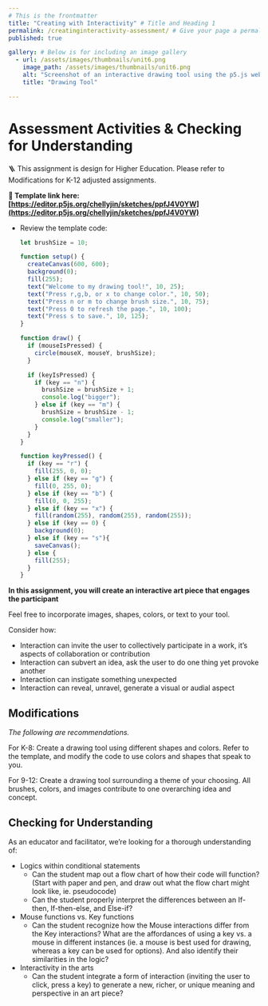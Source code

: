 ```yaml
---
# This is the frontmatter
title: "Creating with Interactivity" # Title and Heading 1
permalink: /creatinginteractivity-assessment/ # Give your page a permalink
published: true

gallery: # Below is for including an image gallery
  - url: /assets/images/thumbnails/unit6.png
    image_path: /assets/images/thumbnails/unit6.png
    alt: "Screenshot of an interactive drawing tool using the p5.js web editor"
    title: "Drawing Tool"

---
```


# Assessment Activities & Checking for Understanding

🪜 This assignment is design for Higher Education. Please refer to Modifications for K-12 adjusted assignments.

**🔗 Template link here: [https://editor.p5js.org/chellyjin/sketches/ppfJ4V0YW](https://editor.p5js.org/chellyjin/sketches/ppfJ4V0YW)** 

- Review the template code:
    
    ```jsx
    let brushSize = 10;
    
    function setup() {
      createCanvas(600, 600);
      background(0);
      fill(255);
      text("Welcome to my drawing tool!", 10, 25);
      text("Press r,g,b, or x to change color.", 10, 50);
      text("Press n or m to change brush size.", 10, 75);
      text("Press 0 to refresh the page.", 10, 100);
      text("Press s to save.", 10, 125);
    }
    
    function draw() {
      if (mouseIsPressed) {
        circle(mouseX, mouseY, brushSize);
      }
    
      if (keyIsPressed) {
        if (key == "n") {
          brushSize = brushSize + 1;
          console.log("bigger");
        } else if (key == "m") {
          brushSize = brushSize - 1;
          console.log("smaller");
        }
      }
    }
    
    function keyPressed() {
      if (key == "r") {
        fill(255, 0, 0);
      } else if (key == "g") {
        fill(0, 255, 0);
      } else if (key == "b") {
        fill(0, 0, 255);
      } else if (key == "x") {
        fill(random(255), random(255), random(255));
      } else if (key == 0) {
        background(0);
      } else if (key == "s"){
        saveCanvas();
      } else {
        fill(255);
      }
    }
    
    ```
    

**In this assignment, you will create an interactive art piece that engages the participant** 

Feel free to incorporate images, shapes, colors, or text to your tool. 

Consider how:

- Interaction can invite the user to collectively participate in a work, it’s aspects of collaboration or contribution
- Interaction can subvert an idea, ask the user to do one thing yet provoke another
- Interaction can instigate something unexpected
- Interaction can reveal, unravel, generate a visual or audial aspect

## Modifications

*The following are recommendations.*

For K-8: Create a drawing tool using different shapes and colors. Refer to the template, and modify the code to use colors and shapes that speak to you. 

For 9-12: Create a drawing tool surrounding a theme of your choosing. All brushes, colors, and images contribute to one overarching idea and concept. 

## Checking for Understanding

As an educator and facilitator, we’re looking for a thorough understanding of:

- Logics within conditional statements
    - Can the student map out a flow chart of how their code will function? (Start with paper and pen, and draw out what the flow chart might look like, ie. pseudocode)
    - Can the student properly interpret the differences between an If-then, If-then-else, and Else-if?
- Mouse functions vs. Key functions
    - Can the student recognize how the Mouse interactions differ from the Key interactions? What are the affordances of using a key vs. a mouse in different instances (ie. a mouse is best used for drawing, whereas a key can be used for options). And also identify their similarities in the logic?
- Interactivity in the arts
    - Can the student integrate a form of interaction (inviting the user to click, press a key) to generate a new, richer, or unique meaning and perspective in an art piece?
